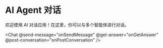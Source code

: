 
# AI Agent 对话

欢迎使用 AI 对话应用！在这里，你可以与多个智能体进行对话。

<Messages :messages="messages" />

<Chat @send-message="onSendMessage" @get-answer="onGetAnswer" @post-conversation="onPostConversation" />

<script setup>
import { ref } from 'vue';
import Chat from '../cmps/chat/index.vue';
import Messages from '../cmps/messages/index.vue';

const messages = ref([]);

const onSendMessage = (message) => {
  messages.value.push({
    sender: 'user',
    type: 'txt',
    message: message
  })
};

const onGetAnswer = (answer) => {
  const contents = answer?.data?.content;
  messages.value.push({
    sender: 'agent',
    type: contents?.[0]?.dataType || 'txt',
    message: contents?.[0]?.data
  })
}
</script>

